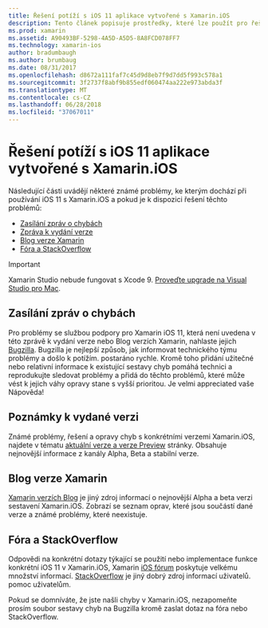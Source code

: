 ```yaml
---
title: Řešení potíží s iOS 11 aplikace vytvořené s Xamarin.iOS
description: Tento článek popisuje prostředky, které lze použít pro řešení potíží při vývoji aplikace Xamarin.iOS. Popisuje vytváření sestav chyb, poznámky k verzi, blogu Xamarin verze a možnosti odborné pomoci.
ms.prod: xamarin
ms.assetid: A90493BF-5298-4A5D-A5D5-8A8FCD078FF7
ms.technology: xamarin-ios
author: bradumbaugh
ms.author: brumbaug
ms.date: 08/31/2017
ms.openlocfilehash: d8672a111faf7c45d9d8eb7f9d7dd5f993c578a1
ms.sourcegitcommit: 3f2737f8abf9b855edf060474aa222e973abda3f
ms.translationtype: MT
ms.contentlocale: cs-CZ
ms.lasthandoff: 06/28/2018
ms.locfileid: "37067011"
---
```

# <a name="troubleshooting-ios-11-apps-built-with-xamarinios"></a>Řešení potíží s iOS 11 aplikace vytvořené s Xamarin.iOS

Následující části uvádějí některé známé problémy, ke kterým dochází při používání iOS 11 s Xamarin.iOS a pokud je k dispozici řešení těchto problémů:

- [Zasílání zpráv o chybách](#Reporting-Bugs)
- [Zpráva k vydání verze](#Release-Notes)
- [Blog verze Xamarin](#Xamarin-Releases-Blog)
- [Fóra a StackOverflow](#Forums-and-StackOverflow)

> [!IMPORTANT]
> Xamarin Studio nebude fungovat s Xcode 9.
> [Proveďte upgrade na Visual Studio pro Mac](https://visualstudio.microsoft.com/vs/).

<a name="Reporting-Bugs" />

## <a name="reporting-bugs"></a>Zasílání zpráv o chybách

Pro problémy se službou podpory pro Xamarin iOS 11, která není uvedena v této zprávě k vydání verze nebo Blog verzích Xamarin, nahlaste jejich [Bugzilla](https://bugzilla.xamarin.com/enter_bug.cgi?product=iOS). Bugzilla je nejlepší způsob, jak informovat technického týmu problémy a došlo k potížím. postaráno rychle. Kromě toho přidání užitečné nebo relativní informace k existující sestavy chyb pomáhá technici a reprodukujte sledovat problémy a přidá do těchto problémů, které může vést k jejich váhy opravy stane s vyšší prioritou. Je velmi appreciated vaše Nápověda!

<a name="Release-Notes" />

## <a name="release-notes"></a>Poznámky k vydané verzi

Známé problémy, řešení a opravy chyb s konkrétními verzemi Xamarin.iOS, najdete v tématu [aktuální verze a verze Preview](https://developer.xamarin.com/releases/current/) stránky. Obsahuje nejnovější informace z kanály Alpha, Beta a stabilní verze.

<a name="Xamarin-Releases-Blog" />

## <a name="xamarin-releases-blog"></a>Blog verze Xamarin

[Xamarin verzích Blog](https://releases.xamarin.com/) je jiný zdroj informací o nejnovější Alpha a beta verzi sestavení Xamarin.iOS. Zobrazí se seznam oprav, které jsou součástí dané verze a známé problémy, které neexistuje.

<a name="Forums-and-StackOverflow" />

## <a name="forums-and-stackoverflow"></a>Fóra a StackOverflow

Odpovědi na konkrétní dotazy týkající se použití nebo implementace funkce konkrétní iOS 11 v Xamarin.iOS, Xamarin [iOS fórum](http://forums.xamarin.com/categories/ios) poskytuje velkému množství informací. [StackOverflow](http://stackoverflow.com/search?tab=newest&q=xamarin) je jiný dobrý zdroj informací uživatelů. pomoc uživatelům.

Pokud se domníváte, že jste našli chyby v Xamarin.iOS, nezapomeňte prosím soubor sestavy chyb na Bugzilla kromě zaslat dotaz na fóra nebo StackOverflow.

